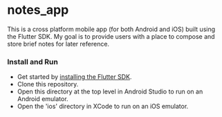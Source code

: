 # notes_app

This is a cross platform mobile app (for both Android and iOS) built using the Flutter SDK. My goal is to provide users with a place to compose and store brief notes for later reference.

### Install and Run

- Get started by [installing the Flutter SDK](https://flutter.dev/docs/get-started/install). 
- Clone this repository. 
- Open this directory at the top level in Android Studio to run on an Android emulator.
- Open the 'ios' directory in XCode to run on an iOS emulator.
